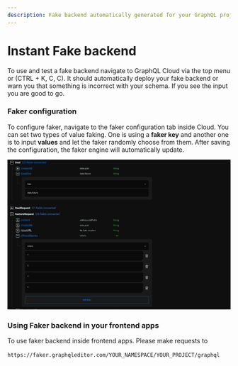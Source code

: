 ```yaml
---
description: Fake backend automatically generated for your GraphQL project
---
```


# Instant Fake backend

To use and test a fake backend navigate to GraphQL Cloud via the top menu or (CTRL + K, C, C). It should automatically deploy your fake backend or warn you that something is incorrect with your schema. If you see the input you are good to go.

### Faker configuration

To configure faker, navigate to the faker configuration tab inside Cloud. You can set two types of value faking. One is using a **faker key** and another one is to input **values** and let the faker randomly choose from them. After saving the configuration, the faker engine will automatically update.

![](<../../.gitbook/assets/image (7) (1).png>)

### Using Faker backend in your frontend apps

To use faker backend inside frontend apps. Please make requests to&#x20;

`https://faker.graphqleditor.com/YOUR_NAMESPACE/YOUR_PROJECT/graphql`
